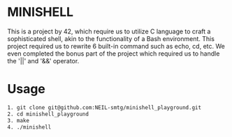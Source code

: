 # MINISHELL

This is a project by 42, which require us to utilize C language to craft a sophisticated shell, akin to the functionality of a Bash environment. This project required us to rewrite 6 built-in command such as echo, cd, etc. We even completed the bonus part of the project which required us to handle the '||' and '&&' operator.

# Usage
```bash
1. git clone git@github.com:NEIL-smtg/minishell_playground.git
2. cd minishell_playground
3. make
4. ./minishell
```
